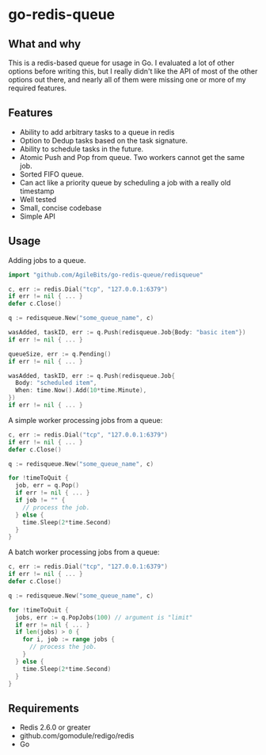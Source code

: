 # go-redis-queue

## What and why

This is a redis-based queue for usage in Go. I evaluated a lot of other options before writing this, but I really didn't like the API of most of the other options out there, and nearly all of them were missing one or more of my required features.

## Features

- Ability to add arbitrary tasks to a queue in redis
- Option to Dedup tasks based on the task signature.
- Ability to schedule tasks in the future.
- Atomic Push and Pop from queue. Two workers cannot get the same job.
- Sorted FIFO queue.
- Can act like a priority queue by scheduling a job with a really old timestamp
- Well tested
- Small, concise codebase
- Simple API

## Usage

Adding jobs to a queue.

```go
import "github.com/AgileBits/go-redis-queue/redisqueue"
```

```go
c, err := redis.Dial("tcp", "127.0.0.1:6379")
if err != nil { ... }
defer c.Close()

q := redisqueue.New("some_queue_name", c)

wasAdded, taskID, err := q.Push(redisqueue.Job{Body: "basic item"})
if err != nil { ... }

queueSize, err := q.Pending()
if err != nil { ... }

wasAdded, taskID, err := q.Push(redisqueue.Job{
  Body: "scheduled item",
  When: time.Now().Add(10*time.Minute),
})
if err != nil { ... }
```

A simple worker processing jobs from a queue:

```go
c, err := redis.Dial("tcp", "127.0.0.1:6379")
if err != nil { ... }
defer c.Close()

q := redisqueue.New("some_queue_name", c)

for !timeToQuit {
  job, err = q.Pop()
  if err != nil { ... }
  if job != "" {
    // process the job.
  } else {
    time.Sleep(2*time.Second)
  }
}
```

A batch worker processing jobs from a queue:

```go
c, err := redis.Dial("tcp", "127.0.0.1:6379")
if err != nil { ... }
defer c.Close()

q := redisqueue.New("some_queue_name", c)

for !timeToQuit {
  jobs, err := q.PopJobs(100) // argument is "limit"
  if err != nil { ... }
  if len(jobs) > 0 {
    for i, job := range jobs {
      // process the job.
    }
  } else {
    time.Sleep(2*time.Second)
  }
}
```

## Requirements

- Redis 2.6.0 or greater
- github.com/gomodule/redigo/redis
- Go
